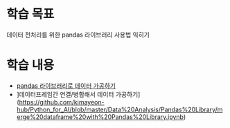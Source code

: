 # 학습 목표
데이터 전처리를 위한 pandas 라이브러리 사용법 익히기

# 학습 내용
- [pandas 라이브러리로 데이터 가공하기](https://github.com/kimayeon-hub/Python_for_AI/blob/master/Data%20Analysis/Pandas%20Library/processing%20data%20with%20Pandas%20Library.ipynb)
- ]데이터프레임간 연결/병합해서 데이터 가공하기](https://github.com/kimayeon-hub/Python_for_AI/blob/master/Data%20Analysis/Pandas%20Library/merge%20dataframe%20with%20Pandas%20Library.ipynb)


